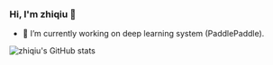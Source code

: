### Hi, I'm zhiqiu 👋

- 🔭 I’m currently working on deep learning system (PaddlePaddle).

![zhiqiu's GitHub stats](https://github-readme-stats.vercel.app/api?username=zhiqiu)

<!--
**zhiqiu/zhiqiu** is a ✨ _special_ ✨ repository because its `README.md` (this file) appears on your GitHub profile.

Here are some ideas to get you started:

- 🔭 I’m currently working on ...
- 🌱 I’m currently learning ...
- 👯 I’m looking to collaborate on ...
- 🤔 I’m looking for help with ...
- 💬 Ask me about ...
- 📫 How to reach me: ...
- 😄 Pronouns: ...
- ⚡ Fun fact: ...
-->
